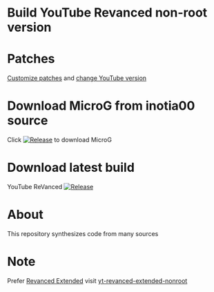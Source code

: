 # Build YouTube Revanced non-root version

# Patches 
[Customize patches](patches.conf) and [change YouTube version](version.json)


# Download MicroG from inotia00 source 
Click [![Release](https://img.shields.io/github/v/release/inotia00/VancedMicroG.svg)](https://github.com/inotia00/VancedMicroG/releases/latest/download/microg.apk)
to download MicroG

# Download latest build
YouTube ReVanced
 [![Release](https://img.shields.io/github/v/release/luxysiv/yt-revanced-nonroot.svg)](https://github.com/luxysiv/yt-revanced-nonroot/releases/latest/download/yt-revanced_signed.apk)

# About
This repository synthesizes code from many sources

# Note
Prefer [Revanced Extended](https://github.com/inotia00/revanced-patches) visit [yt-revanced-extended-nonroot](https://github.com/luxysiv/yt-revanced-extended-nonroot) 
